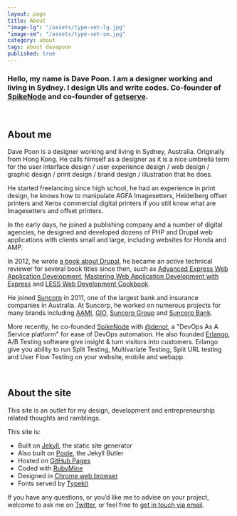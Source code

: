 ```yaml
---
layout: page
title: About
"image-lg": "/assets/type-set-lg.jpg"
"image-sm": "/assets/type-set-sm.jpg"
category: about
tags: about davepoon
published: true
---
```





### Hello, my name is Dave Poon. I am a designer working and living in Sydney. I design UIs and write codes. Co-founder of [SpikeNode](http://spikenode.com/ "SpikeNode") and co-founder of [getserve](http://getserve.com.au/ "GetServe").

<br />

## About me

Dave Poon is a designer working and living in Sydney, Australia. Originally from Hong Kong.
He calls himself as a designer as it is a nice umbrella term for the user interface design / user experience design / web design / graphic design / print design / brand design / illustration that he does.

He started freelancing since high school, he had an experience in print design, he knows how to manipulate AGFA Imagesetters, Heidelberg offset printers and Xerox commercial digital printers if you still know what are Imagesetters and offset printers.

In the early days, he joined a publishing company and a number of digital agencies, he designed and developed dozens of PHP and Drupal web applications with clients small and large, including websites for Honda and AMP.

In 2012, he wrote [a book about Drupal](http://goo.gl/wtQaf "Drupal 7 Fields/CCK Beginner's Guide"),
he became an active technical reviewer for several book titles since then,
such as [Advanced Express Web Application Development](https://www.packtpub.com/web-development/advanced-express-web-application-development "Advanced Express Web Application Development"),
[Mastering Web Application Development with Express](https://www.packtpub.com/web-development/mastering-web-application-development-express "Mastering Web Application Development with Express")
and [LESS Web Development Cookbook](https://www.packtpub.com/web-development/less-web-development-cookbook "LESS Web Development Cookbook").

He joined [Suncorp](http://www.suncorp.com.au/ "Suncorp Group") in 2011, one of the largest bank and insurance companies in Australia.
At Suncorp, he worked on numerous projects for many brands including [AAMI](http://aami.com.au "AAMI insurance"), [GIO](http://gio.com.au "GIO insurance"), [Suncorp Group](http://suncorpgroup.com.au "Suncorp Group") and [Suncorp Bank](http://suncorpbank.com.au "Suncorp Bank").

More recently, he co-founded [SpikeNode](http://spikenode.com "SpikeNode") with [@denot](https://twitter.com/denot), a "DevOps As A Service platform" for ease of DevOps automation.
He also founded [Erlango](http://erlango.com "erlango"), A/B Testing software give insight & turn visitors into customers. Erlango give you ability to run Split Testing, Multivariate Testing, Split URL testing and User Flow Testing on your website, mobile and webapp.


<br />

## About the site

This site is an outlet for my design, development and entrepreneurship related thoughts and ramblings.


This site is:

- Built on [Jekyll](http://jekyllrb.com/ "Jekyll static site generator"), the static site generator
- Also built on [Poole](http://getpoole.com/ "The Jekyll Butler"), the Jekyll Butler
- Hosted on [GitHub Pages](https://pages.github.com/ "GitHub Pages")
- Coded with [RubyMine](https://www.jetbrains.com/ruby/ "The Most Intelligent Ruby and Rails IDE")
- Designed in [Chrome web browser](http://www.google.com/chrome/ "Chrome Web Browser from Google")
- Fonts served by [Typekit](https://typekit.com "Typekit")

If you have any questions, or you’d like me to advise on your project, welcome to ask me on [Twitter](https://twitter.com/davepoon "Dave Poon Twitter"), or feel free to [get in touch via email](mailto:davepoon@davepoon.net).
